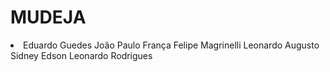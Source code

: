 # MUDEJA


<li>
  Eduardo Guedes
  João Paulo França
  Felipe Magrinelli
  Leonardo Augusto
  Sidney Edson
  Leonardo Rodrigues
  </li>
